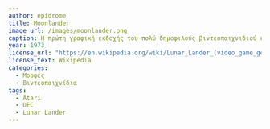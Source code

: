 ```yaml
---
author: epidrome
title: Moonlander 
image_url: /images/moonlander.png
caption: Η πρώτη γραφική εκδοχής του πολύ δημοφιλούς βιντεοπαιχνιδιού κειμένου Lunar Lander, δημιουργήθηκε από την DEC με στόχο να διαφημίσει την οθόνη γραφικών. Εκτός από γραφικά, το παιχνίδι χρησιμοποιούσε μια πένα για την είσοδο, με την οποία ο παίκτης μπορούσε να καθορίσει σε πραγματικό χρόνο την γωνία και την ταχύτητα καθόδου για την προσγείωση.  
year: 1973 
license_url: "https://en.wikipedia.org/wiki/Lunar_Lander_(video_game_genre)#/media/File:Moonlander_on_DEC.png" 
license_text: Wikipedia
categories:
  - Μορφές
  - Βιντεοπαιχνίδια 
tags:
  - Atari 
  - DEC
  - Lunar Lander
---
```


